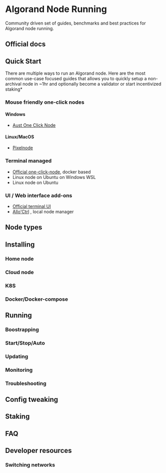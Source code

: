 # Algorand Node Running

Community driven set of guides, benchmarks and best practices for Algorand node running.

## Official docs

## Quick Start

There are multiple ways to run an Algorand node. Here are the most common use-case focused guides that allows you to quickly setup a non-archival node in ~1hr and optionally become a validator or start incentivized staking*

<!-- TODO
proper guides instead of external links
 -->
### Mouse friendly one-click nodes

#### Windows
* [Aust One Click Node](https://github.com/AustP/austs-one-click-node)

#### Linux/MacOS
* [Pixelnode](https://www.pixelnode.org/)

### Terminal managed

* [Official one-click-node](https://github.com/algorandfoundation/algorun), docker based
* Linux node on Ubuntu on Windows WSL
* Linux node on Ubuntu

### UI / Web interface add-ons

* [Official terminal UI](https://github.com/algorand/node-ui)
* [Allo'Ctrl](https://github.com/AlgoNode/alloctrl) , local node manager

## Node types

## Installing

### Home node

### Cloud node

### K8S

### Docker/Docker-compose

## Running

### Boostrapping

### Start/Stop/Auto

### Updating

### Monitoring

### Troubleshooting

## Config tweaking

## Staking

## FAQ

## Developer resources

### Switching networks

